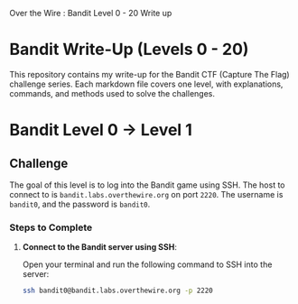 Over the Wire : Bandit Level 0 - 20 Write up  
# Bandit Write-Up (Levels 0 - 20)

This repository contains my write-up for the Bandit CTF (Capture The Flag) challenge series. Each markdown file covers one level, with explanations, commands, and methods used to solve the challenges.

# Bandit Level 0 -> Level 1

## Challenge

The goal of this level is to log into the Bandit game using SSH. The host to connect to is `bandit.labs.overthewire.org` on port `2220`. The username is `bandit0`, and the password is `bandit0`.

### Steps to Complete

1. **Connect to the Bandit server using SSH**:

   Open your terminal and run the following command to SSH into the server:

   ```bash
   ssh bandit0@bandit.labs.overthewire.org -p 2220
